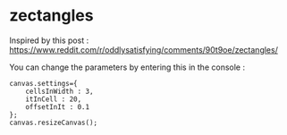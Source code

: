 # zectangles

Inspired by this post : https://www.reddit.com/r/oddlysatisfying/comments/90t9oe/zectangles/

You can change the parameters by entering this in the console :

```
canvas.settings={
    cellsInWidth : 3,
    itInCell : 20,
    offsetInIt : 0.1
};
canvas.resizeCanvas();
```
